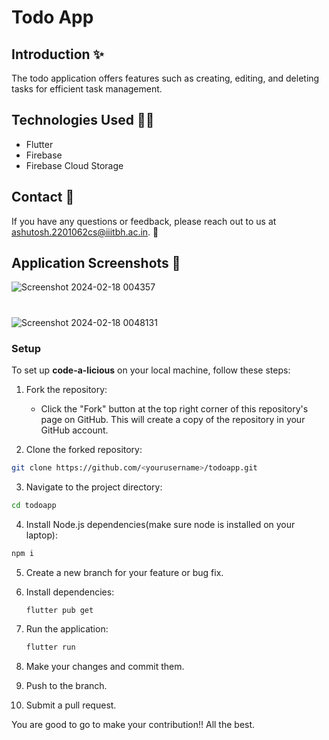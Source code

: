 # Todo App

## Introduction ✨

The todo application offers features such as creating, editing, and deleting tasks for efficient task management.


## Technologies Used 🧑‍💻

* Flutter
* Firebase
* Firebase Cloud Storage



## Contact 📱

If you have any questions or feedback, please reach out to us at ashutosh.2201062cs@iiitbh.ac.in. 📧


## Application Screenshots 📸

![Screenshot 2024-02-18 004357](https://github.com/OPCODE-Open-Spring-Fest/todoapp/assets/123866925/c1c8625b-54e1-4f04-857f-efc47b9e673a)
#
![Screenshot 2024-02-18 0048131](https://github.com/OPCODE-Open-Spring-Fest/todoapp/assets/123866925/7e292f60-9939-4f5e-b6b5-0f43b271aa80)



### Setup

To set up **code-a-licious** on your local machine, follow these steps:



1. Fork the repository:
   - Click the "Fork" button at the top right corner of this repository's page on GitHub. This will create a copy of the repository in your GitHub account.

2. Clone the forked repository:

```bash
git clone https://github.com/<yourusername>/todoapp.git
```

3. Navigate to the project directory:
```bash
cd todoapp
```


4. Install Node.js dependencies(make sure node is installed on your laptop):
```bash
npm i
```
5.  Create a new branch for your feature or bug fix.

6. Install dependencies:

    ```bash
    flutter pub get
    ```

7. Run the application:

    ```bash
    flutter run
    ```

8. Make your changes and commit them.
9. Push to the branch.
10. Submit a pull request.

You are good to go to make your contribution!! All the best.
